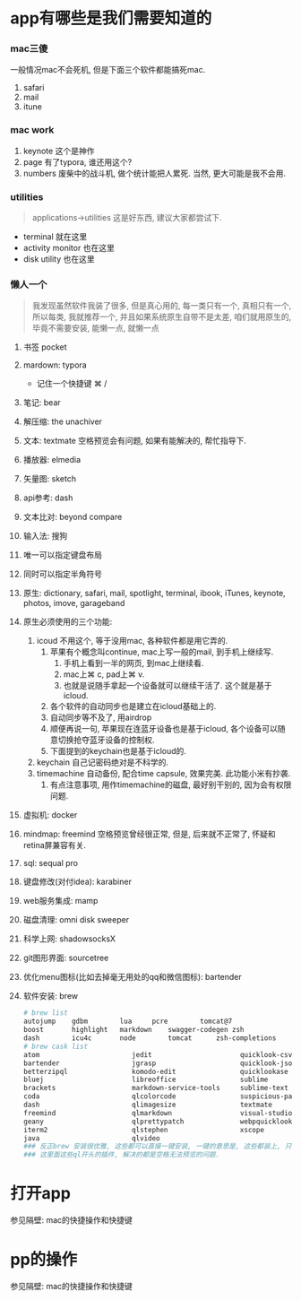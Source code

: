 # app有哪些是我们需要知道的

### mac三傻

一般情况mac不会死机, 但是下面三个软件都能搞死mac.

1. safari
2. mail
3. itune

### mac work

1. keynote 这个是神作
2. page 有了typora, 谁还用这个?
3. numbers 废柴中的战斗机, 做个统计能把人累死. 当然, 更大可能是我不会用.

### utilities

> applications->utilities 这是好东西, 建议大家都尝试下.

- terminal 就在这里
- activity monitor 也在这里
- disk utility 也在这里



### 懒人一个

> 我发现虽然软件我装了很多, 但是真心用的, 每一类只有一个, 真相只有一个, 所以每类, 我就推荐一个, 并且如果系统原生自带不是太差, 咱们就用原生的, 毕竟不需要安装, 能懒一点, 就懒一点

1. 书签 pocket

2. mardown: typora 
   - 记住一个快捷键 ⌘  /

3. 笔记: bear

4. 解压缩: the unachiver

5. 文本: textmate    空格预览会有问题, 如果有能解决的, 帮忙指导下.

6. 播放器: elmedia

7. 矢量图: sketch

8. api参考: dash

9. 文本比对: beyond compare

10. 输入法: 搜狗 

  1. 唯一可以指定键盘布局
  2. 同时可以指定半角符号

11. 原生: dictionary, safari, mail, spotlight, terminal, ibook, iTunes, keynote, photos, imove, garageband

12. 原生必须使用的三个功能: 

    1. icoud 不用这个, 等于没用mac, 各种软件都是用它弄的.
       1. 苹果有个概念叫continue, mac上写一般的mail, 到手机上继续写.
          1. 手机上看到一半的网页, 到mac上继续看.
          2. mac上⌘ c, pad上⌘ v. 
          3. 也就是说随手拿起一个设备就可以继续干活了. 这个就是基于icloud.
       2. 各个软件的自动同步也是建立在icloud基础上的.
       3. 自动同步等不及了, 用airdrop
       4. 顺便再说一句, 苹果现在连蓝牙设备也是基于icloud, 各个设备可以随意切换抢夺蓝牙设备的控制权.
       5. 下面提到的keychain也是基于icloud的.
    2. keychain 自己记密码绝对是不科学的.
    3. timemachine 自动备份, 配合time capsule, 效果完美. 此功能小米有抄袭.
       1. 有点注意事项, 用作timemachine的磁盘, 最好别干别的, 因为会有权限问题.

13. 虚拟机: docker

14. mindmap: freemind 空格预览曾经很正常, 但是, 后来就不正常了, 怀疑和retina屏兼容有关. 

15. sql: sequal pro

16. 键盘修改(对付idea): karabiner

17. web服务集成: mamp

18. 磁盘清理: omni disk sweeper

19. 科学上网: shadowsocksX

20. git图形界面: sourcetree

21. 优化menu图标(比如去掉毫无用处的qq和微信图标): bartender

22. 软件安装: brew

    ```sh
    # brew list
    autojump	gdbm		lua		pcre		tomcat@7
    boost		highlight	markdown	swagger-codegen	zsh
    dash		icu4c		node		tomcat		zsh-completions
    # brew cask list
    atom                       jedit                      quicklook-csv
    bartender                  jgrasp                     quicklook-json
    betterzipql                komodo-edit                quicklookase
    bluej                      libreoffice                sublime
    brackets                   markdown-service-tools     sublime-text
    coda                       qlcolorcode                suspicious-package
    dash                       qlimagesize                textmate
    freemind                   qlmarkdown                 visual-studio-code
    geany                      qlprettypatch              webpquicklook
    iterm2                     qlstephen                  xscope
    java                       qlvideo
    ### 反正brew 安装很优雅, 这些都可以直接一键安装, 一键的意思是, 这些都装上, 只需要按一次回车.
    ### 这里面这些ql开头的插件, 解决的都是空格无法预览的问题.
    ```

# 打开app

参见隔壁: mac的快捷操作和快捷键

# pp的操作
参见隔壁: mac的快捷操作和快捷键
